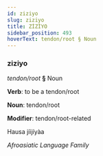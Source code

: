 ```yaml
---
id: ziziyo
slug: ziziyo
title: ZİZİYO
sidebar_position: 493
hoverText: tendon/root § Noun
---
```


### ziziyo

*tendon/root* **§** Noun

**Verb**: to be a tendon/root

**Noun**: tendon/root

**Modifier**: tendon/root-related

Hausa jíijíyàa 

*Afroasiatic Language Family*